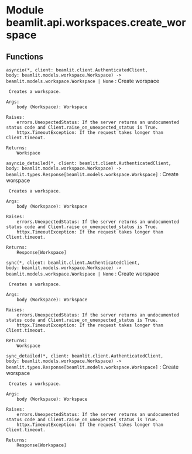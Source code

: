 Module beamlit.api.workspaces.create_worspace
=============================================

Functions
---------

`asyncio(*, client: beamlit.client.AuthenticatedClient, body: beamlit.models.workspace.Workspace) ‑> beamlit.models.workspace.Workspace | None`
:   Create worspace
    
     Creates a workspace.
    
    Args:
        body (Workspace): Workspace
    
    Raises:
        errors.UnexpectedStatus: If the server returns an undocumented status code and Client.raise_on_unexpected_status is True.
        httpx.TimeoutException: If the request takes longer than Client.timeout.
    
    Returns:
        Workspace

`asyncio_detailed(*, client: beamlit.client.AuthenticatedClient, body: beamlit.models.workspace.Workspace) ‑> beamlit.types.Response[beamlit.models.workspace.Workspace]`
:   Create worspace
    
     Creates a workspace.
    
    Args:
        body (Workspace): Workspace
    
    Raises:
        errors.UnexpectedStatus: If the server returns an undocumented status code and Client.raise_on_unexpected_status is True.
        httpx.TimeoutException: If the request takes longer than Client.timeout.
    
    Returns:
        Response[Workspace]

`sync(*, client: beamlit.client.AuthenticatedClient, body: beamlit.models.workspace.Workspace) ‑> beamlit.models.workspace.Workspace | None`
:   Create worspace
    
     Creates a workspace.
    
    Args:
        body (Workspace): Workspace
    
    Raises:
        errors.UnexpectedStatus: If the server returns an undocumented status code and Client.raise_on_unexpected_status is True.
        httpx.TimeoutException: If the request takes longer than Client.timeout.
    
    Returns:
        Workspace

`sync_detailed(*, client: beamlit.client.AuthenticatedClient, body: beamlit.models.workspace.Workspace) ‑> beamlit.types.Response[beamlit.models.workspace.Workspace]`
:   Create worspace
    
     Creates a workspace.
    
    Args:
        body (Workspace): Workspace
    
    Raises:
        errors.UnexpectedStatus: If the server returns an undocumented status code and Client.raise_on_unexpected_status is True.
        httpx.TimeoutException: If the request takes longer than Client.timeout.
    
    Returns:
        Response[Workspace]